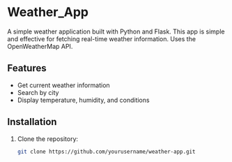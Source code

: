 # Weather_App
A simple weather application built with Python and Flask.
This app is simple and effective for fetching real-time weather information.
Uses the OpenWeatherMap API.

## Features
- Get current weather information
- Search by city
- Display temperature, humidity, and conditions

## Installation
1. Clone the repository:
   ```bash
   git clone https://github.com/yourusername/weather-app.git

